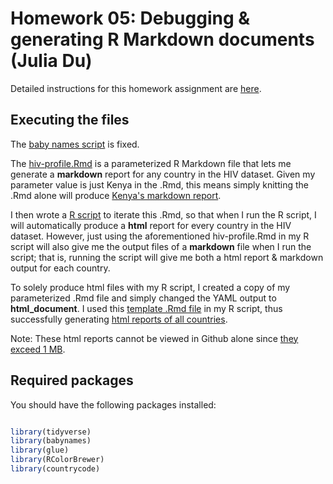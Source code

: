 # Homework 05: Debugging & generating R Markdown documents (Julia Du)

Detailed instructions for this homework assignment are [here](https://cfss.uchicago.edu/homework/debugging-rmarkdown/).

## Executing the files

The [baby names script](babynames.R) is fixed.

The [hiv-profile.Rmd](hiv-profile.Rmd) is a parameterized R Markdown file that lets me generate a **markdown** report for any country in the HIV dataset. Given my parameter value is just Kenya in the .Rmd, this means simply knitting the .Rmd alone will produce [Kenya's markdown report](hiv-profile.md).

I then wrote a [R script](hiv-profile.R) to iterate this .Rmd, so that when I run the R script, I will automatically produce a **html** report for every country in the HIV dataset. However, just using the aforementioned hiv-profile.Rmd in my R script will also give me the output files of a **markdown** file when I run the script; that is, running the script will give me both a html report & markdown output for each country.

To solely produce html files with my R script, I created a copy of my parameterized .Rmd file and simply changed the YAML output to **html_document**. I used this [template .Rmd file](hiv-profile-template.Rmd) in my R script, thus successfully generating [html reports of all countries](./reports). 

Note: These html reports cannot be viewed in Github alone since [they exceed 1 MB](https://stackoverflow.com/questions/48054238/error-github-can-t-show-files-that-are-this-big-right-now-but-the-file-is-onl).

## Required packages

You should have the following packages installed:

```r

library(tidyverse)
library(babynames)
library(glue)
library(RColorBrewer)
library(countrycode)

```
